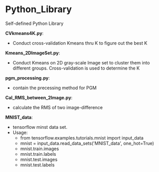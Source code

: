 # Python_Library
Self-defined Python Library

**CVkmeans4K.py**:  
- Conduct cross-validation Kmeans thru K to figure out the best K  

**Kmeans_2DImageSet.py**:
- Conduct Kmeans on 2D gray-scale Image set to cluster them into different groups. Cross-validation is used to determine the K  

**pgm_processing.py**:  
- contain the precessing method for PGM  

**Cal_RMS_between_2Image.py**:  
- calculate the RMS of two image-difference  

**MNIST_data**:  
- tensorflow minst data set.  
- Usage: 
  * from tensorflow.examples.tutorials.mnist import input_data  
  * mnist = input_data.read_data_sets('MNIST_data', one_hot=True)  
  * mnist.train.images  
  * mnist.train.labels  
  * mnist.test.images  
  * mnist.test.labels  
